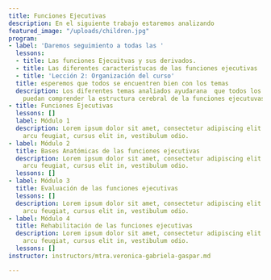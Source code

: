 ```yaml
---
title: Funciones Ejecutivas
description: En el siguiente trabajo estaremos analizando
featured_image: "/uploads/children.jpg"
program:
- label: 'Daremos seguimiento a todas las '
  lessons:
  - title: Las funciones Ejecuitvas y sus derivados.
  - title: Las diferentes caracteristucas de las funciones ejecutivas
  - title: 'Lección 2: Organización del curso'
  title: esperemos que todos se encuentren bien con los temas
  description: Los diferentes temas analiados ayudarana  que todos los participantes
    puedan comprender la estructura cerebral de la funciones ejecutuvas.
- title: Funciones Ejecutivas
  lessons: []
  label: Módulo 1
  description: Lorem ipsum dolor sit amet, consectetur adipiscing elit. Aenean ut
    arcu feugiat, cursus elit in, vestibulum odio.
- label: Módulo 2
  title: Bases Anatómicas de las funciones ejecutivas
  description: Lorem ipsum dolor sit amet, consectetur adipiscing elit. Aenean ut
    arcu feugiat, cursus elit in, vestibulum odio.
  lessons: []
- label: Módulo 3
  title: Evaluación de las funciones ejecutivas
  lessons: []
  description: Lorem ipsum dolor sit amet, consectetur adipiscing elit. Aenean ut
    arcu feugiat, cursus elit in, vestibulum odio.
- label: Módulo 4
  title: Rehabilitación de las funciones ejecutivas
  description: Lorem ipsum dolor sit amet, consectetur adipiscing elit. Aenean ut
    arcu feugiat, cursus elit in, vestibulum odio.
  lessons: []
instructor: instructors/mtra.veronica-gabriela-gaspar.md

---
```

